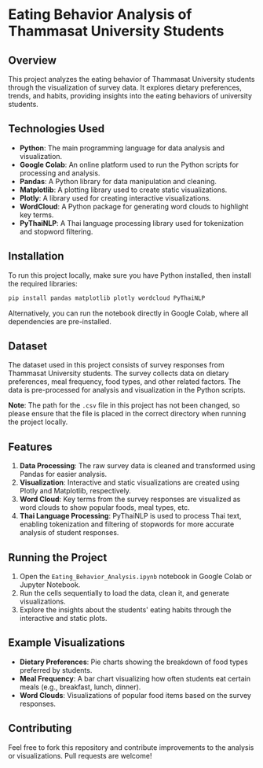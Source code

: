 # Eating Behavior Analysis of Thammasat University Students

## Overview

This project analyzes the eating behavior of Thammasat University students through the visualization of survey data. It explores dietary preferences, trends, and habits, providing insights into the eating behaviors of university students.

## Technologies Used

- **Python**: The main programming language for data analysis and visualization.
- **Google Colab**: An online platform used to run the Python scripts for processing and analysis.
- **Pandas**: A Python library for data manipulation and cleaning.
- **Matplotlib**: A plotting library used to create static visualizations.
- **Plotly**: A library used for creating interactive visualizations.
- **WordCloud**: A Python package for generating word clouds to highlight key terms.
- **PyThaiNLP**: A Thai language processing library used for tokenization and stopword filtering.

## Installation

To run this project locally, make sure you have Python installed, then install the required libraries:

```bash
pip install pandas matplotlib plotly wordcloud PyThaiNLP
```

Alternatively, you can run the notebook directly in Google Colab, where all dependencies are pre-installed.

## Dataset

The dataset used in this project consists of survey responses from Thammasat University students. The survey collects data on dietary preferences, meal frequency, food types, and other related factors. The data is pre-processed for analysis and visualization in the Python scripts.

**Note**: The path for the `.csv` file in this project has not been changed, so please ensure that the file is placed in the correct directory when running the project locally.

## Features

1. **Data Processing**: The raw survey data is cleaned and transformed using Pandas for easier analysis.
2. **Visualization**: Interactive and static visualizations are created using Plotly and Matplotlib, respectively.
3. **Word Cloud**: Key terms from the survey responses are visualized as word clouds to show popular foods, meal types, etc.
4. **Thai Language Processing**: PyThaiNLP is used to process Thai text, enabling tokenization and filtering of stopwords for more accurate analysis of student responses.

## Running the Project

1. Open the `Eating_Behavior_Analysis.ipynb` notebook in Google Colab or Jupyter Notebook.
2. Run the cells sequentially to load the data, clean it, and generate visualizations.
3. Explore the insights about the students' eating habits through the interactive and static plots.

## Example Visualizations

- **Dietary Preferences**: Pie charts showing the breakdown of food types preferred by students.
- **Meal Frequency**: A bar chart visualizing how often students eat certain meals (e.g., breakfast, lunch, dinner).
- **Word Clouds**: Visualizations of popular food items based on the survey responses.

## Contributing

Feel free to fork this repository and contribute improvements to the analysis or visualizations. Pull requests are welcome!
